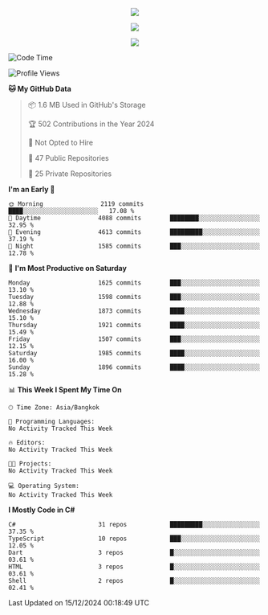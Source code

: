 <p align="center">
  <a href="say-hi.gif"> 
    <img align="center" src="say-hi.gif"/>
  </a>
</p>
<p align="center">
  <a href="https://github.com/htthinh1999">
    <img align="center" src="https://github-readme-stats-kappa-pink.vercel.app/api?username=htthinh1999&show_icons=true&count_private=true&theme=dracula"/>
  </a>
</p>
<p align="center">
  <a href="https://github.com/htthinh1999">
    <img src="https://github-readme-stats-kappa-pink.vercel.app/api/top-langs/?username=htthinh1999&layout=compact&langs_count=6&count_private=true&hide=tsql,hlsl,glsl,shaderlab&theme=dracula"/>
  </a>
</p>

<!--START_SECTION:waka-->
![Code Time](http://img.shields.io/badge/Code%20Time-0%20secs-blue)

![Profile Views](http://img.shields.io/badge/Profile%20Views-0-blue)

**🐱 My GitHub Data** 

> 📦 1.6 MB Used in GitHub's Storage 
 > 
> 🏆 502 Contributions in the Year 2024
 > 
> 🚫 Not Opted to Hire
 > 
> 📜 47 Public Repositories 
 > 
> 🔑 25 Private Repositories 
 > 
**I'm an Early 🐤** 

```text
🌞 Morning                2119 commits        ████░░░░░░░░░░░░░░░░░░░░░   17.08 % 
🌆 Daytime                4088 commits        ████████░░░░░░░░░░░░░░░░░   32.95 % 
🌃 Evening                4613 commits        █████████░░░░░░░░░░░░░░░░   37.19 % 
🌙 Night                  1585 commits        ███░░░░░░░░░░░░░░░░░░░░░░   12.78 % 
```
📅 **I'm Most Productive on Saturday** 

```text
Monday                   1625 commits        ███░░░░░░░░░░░░░░░░░░░░░░   13.10 % 
Tuesday                  1598 commits        ███░░░░░░░░░░░░░░░░░░░░░░   12.88 % 
Wednesday                1873 commits        ████░░░░░░░░░░░░░░░░░░░░░   15.10 % 
Thursday                 1921 commits        ████░░░░░░░░░░░░░░░░░░░░░   15.49 % 
Friday                   1507 commits        ███░░░░░░░░░░░░░░░░░░░░░░   12.15 % 
Saturday                 1985 commits        ████░░░░░░░░░░░░░░░░░░░░░   16.00 % 
Sunday                   1896 commits        ████░░░░░░░░░░░░░░░░░░░░░   15.28 % 
```


📊 **This Week I Spent My Time On** 

```text
🕑︎ Time Zone: Asia/Bangkok

💬 Programming Languages: 
No Activity Tracked This Week

🔥 Editors: 
No Activity Tracked This Week

🐱‍💻 Projects: 
No Activity Tracked This Week

💻 Operating System: 
No Activity Tracked This Week
```

**I Mostly Code in C#** 

```text
C#                       31 repos            █████████░░░░░░░░░░░░░░░░   37.35 % 
TypeScript               10 repos            ███░░░░░░░░░░░░░░░░░░░░░░   12.05 % 
Dart                     3 repos             █░░░░░░░░░░░░░░░░░░░░░░░░   03.61 % 
HTML                     3 repos             █░░░░░░░░░░░░░░░░░░░░░░░░   03.61 % 
Shell                    2 repos             █░░░░░░░░░░░░░░░░░░░░░░░░   02.41 % 
```




 Last Updated on 15/12/2024 00:18:49 UTC
<!--END_SECTION:waka-->
